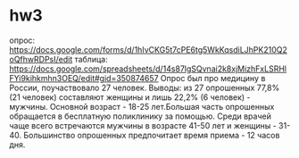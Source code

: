 # hw3
опрос: https://docs.google.com/forms/d/1hIvCKG5t7cPE6tg5WkKqsdiLJhPK210Q2oQfhwRDPsI/edit
таблица: https://docs.google.com/spreadsheets/d/14s87lgSQvnai2k8xjMizhFxLSRHlFYi9kihkmhn3OEQ/edit#gid=350874657
Опрос был про медицину в России, поучаствовало 27 человек.
Выводы: из 27 опрошенных 77,8% (21 человек) составляют женщины и лишь 22,2% (6 человек) - мужчины. Основной возраст - 18-25 лет.Большая часть опрошенных обращается в бесплатную поликлинику за помощью. Среди врачей чаще всего встречаются мужчины в возрасте 41-50 лет и женщины - 31-40. Большинство опрошенных предпочитает время приема - 12 часов дня.
